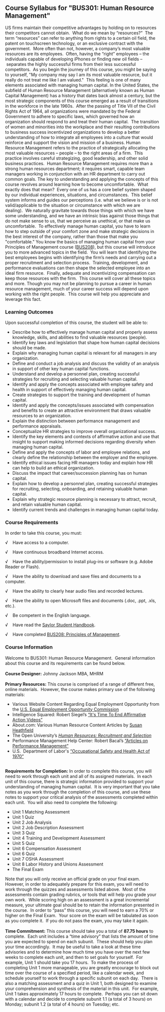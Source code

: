 Course Syllabus for "BUS301: Human Resource Management"
-------------------------------------------------------

US firms maintain their competitive advantages by holding on to
resources their competitors cannot obtain.  What do we mean by
“resources?”  The term “resources” can refer to anything from rights to
a certain oil field, the patent on touchscreen technology, or an
exclusive contract with the government.  More often than not, however, a
company’s most valuable resources are its employees.  Often, having the
“right” employees – the individuals capable of developing iPhones or
finding new oil fields – separates the highly successful firms from
their less successful competitors.  As you begin the journey of this
course, you might be saying to yourself, "My company may say I am its
most valuable resource, but it really do not treat me like I am
valued."  This feeling is one of many elements associated with managing
human capital. In the United States, the subfield of Human Resource
Management (alternatively known as Human Capital Management) has a
history that dates back almost a century, but the most strategic
components of this course emerged as a result of transitions in the
workforce in the late 1960s.  After the passing of Title VII of the
Civil Rights Act of 1964, all organizations were mandated by the Federal
Government to adhere to specific laws, which governed how an
organization should respond to and treat their human capital.  The
transition of women and minorities into the workplace and their
resulting contributions to business success incentivized organizations
to develop a better understanding of how to integrate all employees into
a culture that would reinforce and support the vision and mission of a
business. Human Resource Management refers to the practice of
strategically allocating the most valuable resources – people – to the
right areas of a firm.  This practice involves careful strategizing,
good leadership, and other solid business practices.  Human Resource
Management requires more than a strong human resources department; it
requires smart, capable team managers working in conjunction with an HR
department to carry out common goals. The key to understanding and
applying the concepts of this course revolves around learning how to
become uncomfortable.  What exactly does that mean?  Every one of us has
a core belief system shaped by our individual experiences, situations,
and circumstances.  This belief system informs and guides our
perceptions (i.e. what we believe is or is not valid/applicable to the
situation or circumstance with which we are dealing).  We naturally
gravitate towards those things with which we have some understanding,
and we have an intrinsic bias against those things that do not make
sense to us, that we perceive as unethical, or that make us
uncomfortable.  To effectively manage human capital, you have to learn
how to step outside of your comfort zone and make strategic decisions in
the best interest of the company, rather than those that make you
"comfortable." You know the basics of managing human capital from your
Principles of Management course
([BUS208](http://www.saylor.org/courses/bus208/)), but this course will
introduce you to more advanced topics in the field.  You will learn that
identifying the best employees begins with identifying the firm’s needs
and carrying out a proper recruitment and selection process.  Training,
development, and performance evaluations can then shape the selected
employee into an ideal firm resource.  Finally, adequate and
incentivizing compensation can keep those resources with the firm.  This
course will cover all these topics and more. Though you may not be
planning to pursue a career in human resource management, much of your
career success will depend upon working with the right people.  This
course will help you appreciate and leverage this fact.

### Learning Outcomes

Upon successful completion of this course, the student will be able to:

-   Describe how to effectively manage human capital and properly assess
    knowledge, skills, and abilities to find valuable resources
    (people).
-   Identify key laws and legislation that shape how human capital
    decisions should be made.
-   Explain why managing human capital is relevant for all managers in
    any organization.
-   Define and conduct a job analysis and discuss the validity of an
    analysis in support of other key human capital functions.
-   Understand and develop a personnel plan, creating successful
    strategies for recruiting and selecting valuable human capital.
-   Identify and apply the concepts associated with employee safety and
    health in support of effectively managing human capital.
-   Create strategies to support the training and development of human
    capital.
-   Identify and apply the concepts/issues associated with compensation
    and benefits to create an attractive environment that draws valuable
    resources to an organization.
-   Explain the distinction between performance management and
    performance appraisals.
-   Conceptualize HR strategies to improve overall organizational
    success.
-   Identify the key elements and contexts of affirmative action and use
    that insight to support making informed decisions regarding
    diversity when managing human capital.
-   Define and apply the concepts of labor and employee relations, and
    clearly define the relationship between the employer and the
    employee.
-   Identify ethical issues facing HR managers today and explain how HR
    can help to build an ethical organization.
-   Discuss the impact that career/succession planning has on human
    capital.
-   Explain how to develop a personnel plan, creating successful
    strategies for recruiting, selecting, onboarding, and retaining
    valuable human capital.
-   Explain why strategic resource planning is necessary to attract,
    recruit, and retain valuable human capital.
-   Identify current trends and challenges in managing human capital
    today.

### Course Requirements

In order to take this course, you must:  
  
 √    Have access to a computer.  
  
 √    Have continuous broadband Internet access.  
  
 √    Have the ability/permission to install plug-ins or software (e.g.
Adobe Reader or Flash).  
  
 √    Have the ability to download and save files and documents to a
computer.  
  
 √    Have the ability to clearly hear audio files and recorded
lectures.  
  
 √    Have the ability to open Microsoft files and documents (.doc,
.ppt, .xls, etc.).  
  
 √    Be competent in the English language.

√    Have read the [Saylor Student
Handbook](http://www.saylor.org/site/wp-content/uploads/2012/05/Saylor-StudentHandbook.pdf).

√    Have completed [BUS208: Principles of
Management](http://www.saylor.org/courses/bus208/).

### Course Information

Welcome to BUS301: Human Resource Management.  General information about
this course and its requirements can be found below.  
    
 **Course Designer:** Johnny Jackson MBA, MHRM  
    
 **Primary Resources:** This course is comprised of a range of different
free, online materials.  However, the course makes primary use of the
following materials:  

-   Various Website Content Regarding Equal Employment Opportunity from
    the [U.S. Equal Employment Opportunity
    Commission](http://www.eeoc.gov/eeoc/index.cfm)
-   Intelligence Squared: Robert Siegel’s [“It's Time To End Affirmative
    Action
    Videos”](http://www.youtube.com/user/IntelligenceSquared#p/search/4/lJRh3tOnMr4)
-   About.com: Various Human Resource Content Articles by [Susan
    Heathfield](http://humanresources.about.com/bio/Susan-M-Heathfield-6016.htm)
-   The Open University’s *[Human Resources: Recruitment and
    Selection](http://openlearn.open.ac.uk/mod/oucontent/view.php?id=397321)*
-   Performance Management Help Center: Robert Bacal’s [“Articles on
    Performance
    Management”](http://performance-appraisals.org/Bacalsappraisalarticles/index.htm)
-   U.S.  Department of Labor's [“Occupational Safety and Health Act of
    1970”](http://www.osha.gov/pls/oshaweb/owadisp.show_document?p_table=OSHACT&p_id=2743)

   
 **Requirements for Completion:** In order to complete this course, you
will need to work through each unit and all of its assigned materials. 
In each unit of this course, there is strategic information provided to
support your understanding of managing human capital.  It is very
important that you take notes as you work through the completion of this
course, and use these notes to support your critical analysis of the
assessments completed within each unit.  You will also need to complete
the following:  

-   Unit 1 Matching Assessment 
-   Unit 1 Quiz
-   Unit 2 Job Analysis
-   Unit 2 Job Description Assessment
-   Unit 3 Quiz
-   Unit 4 Training and Development Assessment
-   Unit 5 Quiz
-   Unit 6 Compensation Assessment
-   Unit 6 Quiz
-   Unit 7 OSHA Assessment
-   Unit 8 Labor History and Unions Assessment
-   The Final Exam

Note that you will only receive an official grade on your final exam. 
However, in order to adequately prepare for this exam, you will need to
work through the quizzes and assessments listed above.  Most of the
assessments contain grading rubrics, or tools that will help you grade
your own work.  While scoring high on an assessment is a great
incremental measure, your ultimate goal should be to retain the
information presented in the course.  In order to “pass” this course,
you will need to earn a 70% or higher on the Final Exam.  Your score on
the exam will be tabulated as soon as you complete it.  If you do not
pass the exam, you may take it again.  
    
 **Time Commitment:** This course should take you a total of **87.75
hours** to complete.  Each unit includes a “time advisory” that lists
the amount of time you are expected to spend on each subunit.  These
should help you plan your time accordingly.  It may be useful to take a
look at these time advisories and to determine how much time you have
over the next few weeks to complete each unit, and then to set goals for
yourself.  For example, Unit 1 should take you 17 hours.  To make the
process of completing Unit 1 more manageable, you are greatly encourage
to block out time over the course of a specified period, like a calendar
week, and schedule yourself to work through a specific subunit on each
day.  There is also a matching assessment and a quiz in Unit 1, both
designed to examine your comprehension and synthesis of the material in
this unit.  For example, Unit 1 takes approximately 17 hours to
complete.  Perhaps you can sit down with a calendar and decide to
complete subunit 1.1 (a total of 3 hours) on Monday; subunit 1.2 (a
total of 4 hours) on Tuesday; etc.  
    

